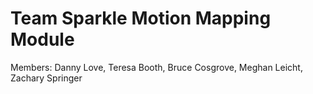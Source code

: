 # Team Sparkle Motion Mapping Module
Members: Danny Love, Teresa Booth, Bruce Cosgrove, Meghan Leicht, Zachary Springer
